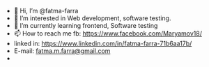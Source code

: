 - 👋 Hi, I’m @fatma-farra
- 👀 I’m interested in Web development, software testing.
- 🌱 I’m currently learning frontend, Software testing
- 📫 How to reach me fb: https://www.facebook.com/Maryamov18/
- linked in: https://www.linkedin.com/in/fatma-farra-71b6aa17b/
- E-mail: fatma.m.farra@gmail.com
- 

<!---
fatma-farra/fatma-farra is a ✨ special ✨ repository because its `README.md` (this file) appears on your GitHub profile.
You can click the Preview link to take a look at your changes.
--->
